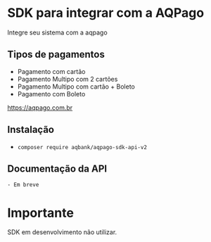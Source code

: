 # SDK para integrar com a AQPago 

Integre seu sistema com a aqpago
## Tipos de pagamentos
- Pagamento com cartão
- Pagamento Multipo com 2 cartões
- Pagamento Multipo com cartão + Boleto
- Pagamento com Boleto

https://aqpago.com.br

## Instalação

 - `composer require aqbank/aqpago-sdk-api-v2` 


## Documentação da API
    - Em breve

# Importante

SDK em desenvolvimento não utilizar.
